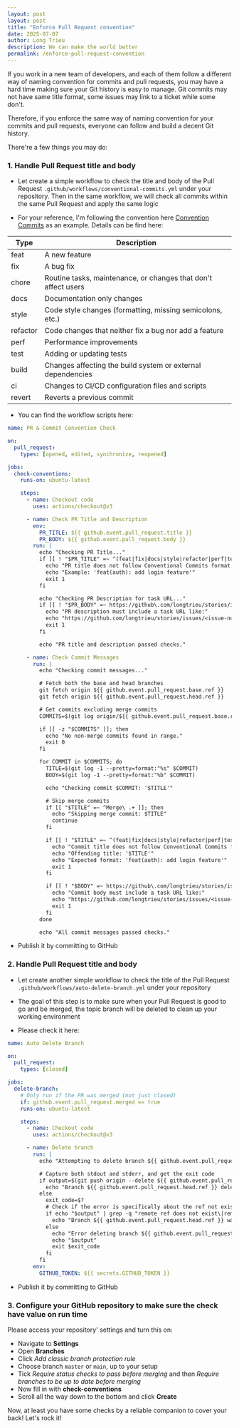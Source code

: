 ```yaml
---
layout: post
layout: post
title: "Enforce Pull Request convention"
date: 2025-07-07
author: Long Trieu
description: We can make the world better
permalink: /enforce-pull-request-convention
---
```


If you work in a new team of developers, and each of them follow a different way of naming convention for commits and pull requests, you may have a hard time making sure your Git history is easy to manage. Git commits may not have same title format, some issues may link to a ticket while some don't.

Therefore, if you enforce the same way of naming convention for your commits and pull requests, everyone can follow and build a decent Git history.

There're a few things you may do:

### 1. Handle Pull Request title and body

- Let create a simple workflow to check the title and body of the Pull Request `.github/workflows/conventional-commits.yml` under your repository. Then in the same workflow, we will check all commits within the same Pull Request and apply the same logic

- For your reference, I'm following the convention here [Convention Commits](https://www.conventionalcommits.org/en/v1.0.0/) as an example. Details can be find here:

| Type       | Description                                                   |
|------------|---------------------------------------------------------------|
| feat       | A new feature                                                 |
| fix        | A bug fix                                                     |
| chore      | Routine tasks, maintenance, or changes that don't affect users|
| docs       | Documentation only changes                                    |
| style      | Code style changes (formatting, missing semicolons, etc.)     |
| refactor   | Code changes that neither fix a bug nor add a feature         |
| perf       | Performance improvements                                      |
| test       | Adding or updating tests                                      |
| build      | Changes affecting the build system or external dependencies   |
| ci         | Changes to CI/CD configuration files and scripts              |
| revert     | Reverts a previous commit                                     |

- You can find the workflow scripts here:

``` yaml
name: PR & Commit Convention Check

on:
  pull_request:
    types: [opened, edited, synchronize, reopened]

jobs:
  check-conventions:
    runs-on: ubuntu-latest

    steps:
      - name: Checkout code
        uses: actions/checkout@v3

      - name: Check PR Title and Description
        env:
          PR_TITLE: ${{ github.event.pull_request.title }}
          PR_BODY: ${{ github.event.pull_request.body }}
        run: |
          echo "Checking PR Title..."
          if [[ ! "$PR_TITLE" =~ ^(feat|fix|docs|style|refactor|perf|test|chore)(\([a-zA-Z0-9_-]+\))?:\ .+ ]]; then
            echo "PR title does not follow Conventional Commits format."
            echo "Example: 'feat(auth): add login feature'"
            exit 1
          fi

          echo "Checking PR Description for task URL..."
          if [[ ! "$PR_BODY" =~ https://github\.com/longtrieu/stories/issues/[0-9]+ ]]; then
            echo "PR description must include a task URL like:"
            echo "https://github.com/longtrieu/stories/issues/<issue-number>"
            exit 1
          fi

          echo "PR title and description passed checks."

      - name: Check Commit Messages
        run: |
          echo "Checking commit messages..."

          # Fetch both the base and head branches
          git fetch origin ${{ github.event.pull_request.base.ref }}
          git fetch origin ${{ github.event.pull_request.head.ref }}

          # Get commits excluding merge commits
          COMMITS=$(git log origin/${{ github.event.pull_request.base.ref }}..origin/${{ github.event.pull_request.head.ref }} --no-merges --pretty=format:"%H")

          if [[ -z "$COMMITS" ]]; then
            echo "No non-merge commits found in range."
            exit 0
          fi

          for COMMIT in $COMMITS; do
            TITLE=$(git log -1 --pretty=format:"%s" $COMMIT)
            BODY=$(git log -1 --pretty=format:"%b" $COMMIT)

            echo "Checking commit $COMMIT: '$TITLE'"

            # Skip merge commits
            if [[ "$TITLE" =~ ^Merge\ .+ ]]; then
              echo "Skipping merge commit: $TITLE"
              continue
            fi

            if [[ ! "$TITLE" =~ ^(feat|fix|docs|style|refactor|perf|test|chore)(\([a-zA-Z0-9_-]+\))?:\ .+ ]]; then
              echo "Commit title does not follow Conventional Commits format"
              echo "Offending title: '$TITLE'"
              echo "Expected format: 'feat(auth): add login feature'"
              exit 1
            fi

            if [[ ! "$BODY" =~ https://github\.com/longtrieu/stories/issues/[0-9]+ ]]; then
              echo "Commit body must include a task URL like:"
              echo "https://github.com/longtrieu/stories/issues/<issue-number>"
              exit 1
            fi
          done

          echo "All commit messages passed checks."
```

- Publish it by committing to GitHub

### 2. Handle Pull Request title and body

- Let create another simple workflow to check the title of the Pull Request `.github/workflows/auto-delete-branch.yml` under your repository

- The goal of this step is to make sure when your Pull Request is good to go and be merged, the topic branch will be deleted to clean up your working environment

- Please check it here:


``` yaml
name: Auto Delete Branch

on:
  pull_request:
    types: [closed]

jobs:
  delete-branch:
    # Only run if the PR was merged (not just closed)
    if: github.event.pull_request.merged == true
    runs-on: ubuntu-latest

    steps:
      - name: Checkout code
        uses: actions/checkout@v3

      - name: Delete branch
        run: |
          echo "Attempting to delete branch ${{ github.event.pull_request.head.ref }}"

          # Capture both stdout and stderr, and get the exit code
          if output=$(git push origin --delete ${{ github.event.pull_request.head.ref }} 2>&1); then
            echo "Branch ${{ github.event.pull_request.head.ref }} deleted successfully"
          else
            exit_code=$?
            # Check if the error is specifically about the ref not existing
            if echo "$output" | grep -q "remote ref does not exist\|remote ref not found"; then
              echo "Branch ${{ github.event.pull_request.head.ref }} was already deleted or doesn't exist"
            else
              echo "Error deleting branch ${{ github.event.pull_request.head.ref }}:"
              echo "$output"
              exit $exit_code
            fi
          fi
        env:
          GITHUB_TOKEN: ${{ secrets.GITHUB_TOKEN }}
```

- Publish it by committing to GitHub

### 3. Configure your GitHub repository to make sure the check have value on run time

Please access your repository' settings and turn this on:

- Navigate to **Settings**
- Open **Branches**
- Click *Add classic branch protection rule*
- Choose branch `master` or `main`, up to your setup
- Tick *Require status checks to pass before merging* and then *Require branches to be up to date before merging*
- Now fill in with **check-conventions**
- Scroll all the way down to the bottom and click **Create**

Now, at least you have some checks by a reliable companion to cover your back! Let's rock it!
